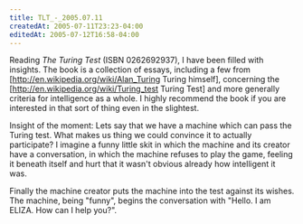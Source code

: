 ```yaml
---
title: TLT_-_2005.07.11
createdAt: 2005-07-11T23:23-04:00
editedAt: 2005-07-12T16:58-04:00
---
```


Reading <i>The Turing Test</i> (ISBN 0262692937), I have been filled with insights. The book is a collection of essays, including a few from [http://en.wikipedia.org/wiki/Alan_Turing Turing himself], concerning the [http://en.wikipedia.org/wiki/Turing_test Turing Test] and more generally criteria for intelligence as a whole. I highly recommend the book if you are interested in that sort of thing even in the slightest.

Insight of the moment: Lets say that we have a machine which can pass the Turing test. What makes us thing we could convince it to actually participate? I imagine a funny little skit in which the machine and its creator have a conversation, in which the machine refuses to play the game, feeling it beneath itself and hurt that it wasn't obvious already how intelligent it was.

Finally the machine creator puts the machine into the test against its wishes. The machine, being "funny", begins the conversation with "Hello. I am ELIZA. How can I help you?".

